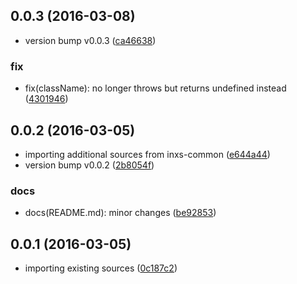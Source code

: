 <a name="0.0.3"></a>
## 0.0.3 (2016-03-08)


* version bump v0.0.3 ([ca46638](https://github.com/coldrye-es/pingo-common/commit/ca46638))

### fix

* fix(className): no longer throws but returns undefined instead ([4301946](https://github.com/coldrye-es/pingo-common/commit/4301946))



<a name="0.0.2"></a>
## 0.0.2 (2016-03-05)


* importing additional sources from inxs-common ([e644a44](https://github.com/coldrye-es/pingo-common/commit/e644a44))
* version bump v0.0.2 ([2b8054f](https://github.com/coldrye-es/pingo-common/commit/2b8054f))


### docs

* docs(README.md): minor changes ([be92853](https://github.com/coldrye-es/pingo-common/commit/be92853))




<a name="0.0.1"></a>
## 0.0.1 (2016-03-05)


* importing existing sources ([0c187c2](https://github.com/coldrye-es/pingo-common/commit/0c187c2))



